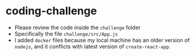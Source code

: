 # coding-challenge

  - Please review the code inside the `challenge` folder
  - Specifically the file `challenge/src/App.js`
  - I added `docker` files because my local machine has an older version of `nodejs`, and it conflicts with latest version of `create-react-app`.
